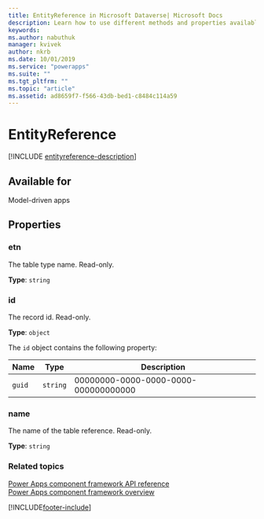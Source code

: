```yaml
---
title: EntityReference in Microsoft Dataverse| Microsoft Docs
description: Learn how to use different methods and properties available for EntityReference in Power Apps component framework.
keywords:
ms.author: nabuthuk
manager: kvivek
author: nkrb
ms.date: 10/01/2019
ms.service: "powerapps"
ms.suite: ""
ms.tgt_pltfrm: ""
ms.topic: "article"
ms.assetid: ad8659f7-f566-43db-bed1-c8484c114a59
---
```


# EntityReference

[!INCLUDE [entityreference-description](includes/entityreference-description.md)]

## Available for 

Model-driven apps

## Properties

### etn

The table type name. Read-only.

**Type**: `string`

### id

The record id. Read-only.

**Type**: `object`

The `id` object contains the following property:

|Name|Type|Description|
|--|--|--|
|`guid`|`string`|00000000-0000-0000-0000-000000000000|

### name

The name of the table reference. Read-only.

**Type**: `string`

### Related topics

[Power Apps component framework API reference](../reference/index.md)<br/>
[Power Apps component framework overview](../overview.md)


[!INCLUDE[footer-include](../../../includes/footer-banner.md)]